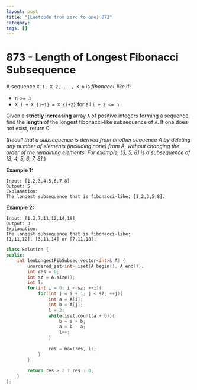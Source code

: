 ```yaml
---
layout: post
title: "[Leetcode from zero to one] 873"
category: 
tags: []
---
```


# 873 - Length of Longest Fibonacci Subsequence

A sequence `X_1, X_2, ..., X_n` is *fibonacci-like* if:

- `n >= 3`
- `X_i + X_{i+1} = X_{i+2}` for all `i + 2 <= n`

Given a **strictly increasing** array `A` of positive integers forming a sequence, find the **length** of the longest fibonacci-like subsequence of `A`.  If one does not exist, return 0.

(*Recall that a subsequence is derived from another sequence A by deleting any number of elements (including none) from A, without changing the order of the remaining elements.  For example, [3, 5, 8] is a subsequence of [3, 4, 5, 6, 7, 8].*)

 



**Example 1:**

```
Input: [1,2,3,4,5,6,7,8]
Output: 5
Explanation:
The longest subsequence that is fibonacci-like: [1,2,3,5,8].
```

**Example 2:**

```
Input: [1,3,7,11,12,14,18]
Output: 3
Explanation:
The longest subsequence that is fibonacci-like:
[1,11,12], [3,11,14] or [7,11,18].
```



```c++
class Solution {
public:
    int lenLongestFibSubseq(vector<int>& A) {
        unordered_set<int> iset{A.begin(), A.end()};
        int res = 0;
        int sz = A.size();
        int l;
        for(int i = 0; i < sz; ++i){
            for(int j = i + 1; j < sz; ++j){
                int a = A[i];
                int b = A[j];
                l = 2;
                while(iset.count(a + b)){
                    b = a + b;
                    a = b - a;
                    l++;
                }
                
                res = max(res, l);
            }
        }
        
        return res > 2 ? res : 0;
    }
};
```

